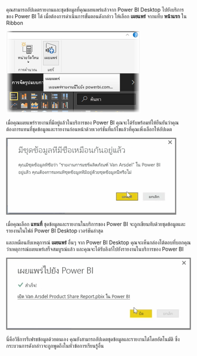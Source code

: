 คุณสามารถอัปเดตรายงานและชุดข้อมูลที่คุณเผยแพร่แล้วจาก Power BI Desktop ไปยังบริการของ Power BI ได้ เมื่อต้องการดำเนินการขั้นตอนดังกล่าว ให้เลือก **เผยแพร่** จากแท็บ **หน้าแรก** ใน Ribbon

![](media/4-5-manually-republish-reports/4-5_0.png)

เมื่อคุณเผยแพร่รายงานที่มีอยู่แล้วในบริการของ Power BI คุณจะได้รับพร้อมท์ให้ยืนยันว่าคุณต้องการแทนที่ชุดข้อมูลและรายงานก่อนหน้าด้วยเวอร์ชันที่แก้ไขแล้วที่คุณเพิ่งเลือกให้อัปเดต

![](media/4-5-manually-republish-reports/4-5_1.png)

เมื่อคุณเลือก **แทนที่** ชุดข้อมูลและรายงานในบริการของ Power BI จะถูกเขียนทับด้วยชุดข้อมูลและรายงานในไฟล์ Power BI Desktop เวอร์ชันล่าสุด

และเหมือนกับเหตุการณ์ **เผยแพร่** อื่นๆ จาก Power BI Desktop คุณจะเห็นกล่องโต้ตอบที่บอกคุณว่าเหตุการณ์เผยแพร่เสร็จสมบูรณ์แล้ว และคุณจะได้รับลิงก์ไปยังรายงานในบริการของ Power BI

![](media/4-5-manually-republish-reports/4-5_2.png)

นี่คือวิธีการรีเฟรชข้อมูลด้วยตนเอง คุณยังสามารถอัปเดตชุดข้อมูลและรายงานได้โดยอัตโนมัติ ซึ่งกระบวนการดังกล่าวจะถูกพูดถึงในหัวข้อการเรียนรู้อื่น

